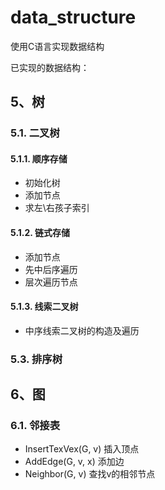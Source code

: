 # data_structure
使用C语言实现数据结构

已实现的数据结构：
## 5、树
### 5.1. 二叉树
#### 5.1.1. 顺序存储
* 初始化树
* 添加节点
* 求左\右孩子索引
#### 5.1.2. 链式存储
* 添加节点
* 先中后序遍历
* 层次遍历节点
#### 5.1.3. 线索二叉树
* 中序线索二叉树的构造及遍历
### 5.3. 排序树

## 6、图
### 6.1. 邻接表
* InsertTexVex(G, v)  插入顶点
* AddEdge(G, v, x)  添加边
* Neighbor(G, v)  查找v的相邻节点
